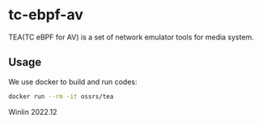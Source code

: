 # tc-ebpf-av

TEA(TC eBPF for AV) is a set of network emulator tools for media system.

## Usage

We use docker to build and run codes:

```bash
docker run --rm -it ossrs/tea
```

Winlin 2022.12


